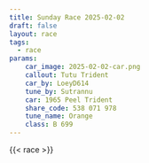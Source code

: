 ```yaml
---
title: Sunday Race 2025-02-02
draft: false
layout: race
tags:
  - race
params:
    car_image: 2025-02-02-car.png
    callout: Tutu Trident 
    car_by: LoeyD614
    tune_by: Sutrannu
    car: 1965 Peel Trident
    share_code: 538 071 978
    tune_name: Orange
    class: B 699
---
```


{{< race >}}
